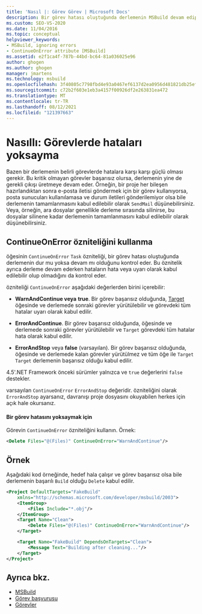 ```yaml
---
title: 'Nasıl |: Görev Görev | Microsoft Docs'
description: Bir görev hatası oluştuğunda derlemenin MSBuild devam edip etmemeyi denetlemeyi öğrenin.
ms.custom: SEO-VS-2020
ms.date: 11/04/2016
ms.topic: conceptual
helpviewer_keywords:
- MSBuild, ignoring errors
- ContinueOnError attribute [MSBuild]
ms.assetid: e2f1ca4f-787b-44bd-bc64-81a036025e96
author: ghogen
ms.author: ghogen
manager: jmartens
ms.technology: msbuild
ms.openlocfilehash: 3f40805c7798fbd4e93a0467ef6137d2ea0956d481821db25efb475a41e1a149
ms.sourcegitcommit: c72b2f603e1eb3a4157f00926df2e263831ea472
ms.translationtype: MT
ms.contentlocale: tr-TR
ms.lasthandoff: 08/12/2021
ms.locfileid: "121397663"
---
```

# <a name="how-to-ignore-errors-in-tasks"></a>Nasıllı: Görevlerde hataları yoksayma

Bazen bir derlemenin belirli görevlerde hatalara karşı karşı güçlü olması gerekir. Bu kritik olmayan görevler başarısız olursa, derlemenin yine de gerekli çıkışı üretmeye devam eder. Örneğin, bir proje her bileşen hazırlandıktan sonra e-posta iletisi göndermek için bir görev kullanıyorsa, posta sunucuları kullanılamasa ve durum iletileri gönderilemiyor olsa bile derlemenin tamamlanmasını kabul edilebilir olarak `SendMail` düşünebilirsiniz. Veya, örneğin, ara dosyalar genellikle derleme sırasında silinirse, bu dosyalar silinene kadar derlemenin tamamlanmasını kabul edilebilir olarak düşünebilirsiniz.

## <a name="use-the-continueonerror-attribute"></a>ContinueOnError özniteliğini kullanma

öğesinin `ContinueOnError` `Task` özniteliği, bir görev hatası oluştuğunda derlemenin dur mu yoksa devam mı olduğunu kontrol eder. Bu öznitelik ayrıca derleme devam ederken hataların hata veya uyarı olarak kabul edilebilir olup olmadığını da kontrol eder.

özniteliği `ContinueOnError` aşağıdaki değerlerden birini içerebilir:

- **WarnAndContinue veya** **true**. Bir görev başarısız olduğunda, [Target](../msbuild/target-element-msbuild.md) öğesinde ve derlemede sonraki görevler yürütülebilir ve görevdeki tüm hatalar uyarı olarak kabul edilir.

- **ErrorAndContinue**. Bir görev başarısız olduğunda, öğesinde ve derlemede sonraki görevler yürütülebilir ve `Target` görevdeki tüm hatalar hata olarak kabul edilir.

- **ErrorAndStop** veya **false** (varsayılan). Bir görev başarısız olduğunda, öğesinde ve derlemede kalan görevler yürütülmez ve tüm öğe ile `Target` `Target` derlemenin başarısız olduğu kabul edilir.

4.5'.NET Framework önceki sürümler yalnızca ve `true` değerlerini `false` destekler.

varsayılan `ContinueOnError` `ErrorAndStop` değeridir. özniteliğini olarak `ErrorAndStop` ayarsanız, davranışı proje dosyasını okuyabilen herkes için açık hale okursanız.

#### <a name="to-ignore-an-error-in-a-task"></a>Bir görev hatasını yoksaymak için

Görevin `ContinueOnError` özniteliğini kullanın. Örnek:

```xml
<Delete Files="@(Files)" ContinueOnError="WarnAndContinue"/>
```

## <a name="example"></a>Örnek

Aşağıdaki kod örneğinde, hedef hala çalışır ve görev başarısız olsa bile derlemenin başarılı `Build` olduğu `Delete` kabul edilir.

```xml
<Project DefaultTargets="FakeBuild"
    xmlns="http://schemas.microsoft.com/developer/msbuild/2003">
    <ItemGroup>
        <Files Include="*.obj"/>
    </ItemGroup>
    <Target Name="Clean">
        <Delete Files="@(Files)" ContinueOnError="WarnAndContinue"/>
    </Target>

    <Target Name="FakeBuild" DependsOnTargets="Clean">
        <Message Text="Building after cleaning..."/>
    </Target>
</Project>
```

## <a name="see-also"></a>Ayrıca bkz.

- [MSBuild](../msbuild/msbuild.md)
- [Görev başvurusu](../msbuild/msbuild-task-reference.md)
- [Görevler](../msbuild/msbuild-tasks.md)
